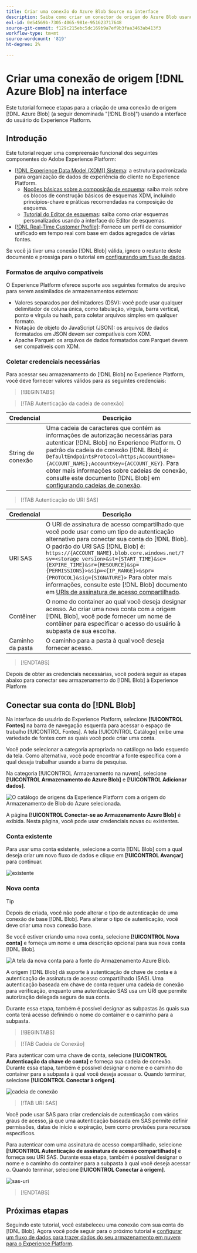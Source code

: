 ```yaml
---
title: Criar uma conexão do Azure Blob Source na interface
description: Saiba como criar um conector de origem do Azure Blob usando a interface do usuário do Experience Platform.
exl-id: 0e54569b-7305-4065-981e-951623717648
source-git-commit: f129c215ebc5dc169b9a7ef9b3faa3463ab413f3
workflow-type: tm+mt
source-wordcount: '819'
ht-degree: 2%

---
```


# Criar uma conexão de origem [!DNL Azure Blob] na interface

Este tutorial fornece etapas para a criação de uma conexão de origem [!DNL Azure Blob] (a seguir denominada &quot;[!DNL Blob]&quot;) usando a interface do usuário do Experience Platform.

## Introdução

Este tutorial requer uma compreensão funcional dos seguintes componentes do Adobe Experience Platform:

* [[!DNL Experience Data Model (XDM)] Sistema](../../../../../xdm/home.md): a estrutura padronizada para organização de dados de experiência do cliente no Experience Platform.
   * [Noções básicas sobre a composição de esquema](../../../../../xdm/schema/composition.md): saiba mais sobre os blocos de construção básicos de esquemas XDM, incluindo princípios-chave e práticas recomendadas na composição de esquema.
   * [Tutorial do Editor de esquemas](../../../../../xdm/tutorials/create-schema-ui.md): saiba como criar esquemas personalizados usando a interface do Editor de esquemas.
* [[!DNL Real-Time Customer Profile]](../../../../../profile/home.md): Fornece um perfil de consumidor unificado em tempo real com base em dados agregados de várias fontes.

Se você já tiver uma conexão [!DNL Blob] válida, ignore o restante deste documento e prossiga para o tutorial em [configurando um fluxo de dados](../../dataflow/batch/cloud-storage.md).

### Formatos de arquivo compatíveis

O Experience Platform oferece suporte aos seguintes formatos de arquivo para serem assimilados de armazenamentos externos:

* Valores separados por delimitadores (DSV): você pode usar qualquer delimitador de coluna única, como tabulação, vírgula, barra vertical, ponto e vírgula ou hash, para coletar arquivos simples em qualquer formato.
* Notação de objeto do JavaScript (JSON): os arquivos de dados formatados em JSON devem ser compatíveis com XDM.
* Apache Parquet: os arquivos de dados formatados com Parquet devem ser compatíveis com XDM.

### Coletar credenciais necessárias

Para acessar seu armazenamento do [!DNL Blob] no Experience Platform, você deve fornecer valores válidos para as seguintes credenciais:

>[!BEGINTABS]

>[!TAB Autenticação da cadeia de conexão]

| Credencial | Descrição |
| --- | --- |
| String de conexão | Uma cadeia de caracteres que contém as informações de autorização necessárias para autenticar [!DNL Blob] no Experience Platform. O padrão da cadeia de conexão [!DNL Blob] é: `DefaultEndpointsProtocol=https;AccountName={ACCOUNT_NAME};AccountKey={ACCOUNT_KEY}`. Para obter mais informações sobre cadeias de conexão, consulte este documento [!DNL Blob] em [configurando cadeias de conexão](https://docs.microsoft.com/en-us/azure/storage/common/storage-configure-connection-string). |

>[!TAB Autenticação do URI SAS]

| Credencial | Descrição |
| --- | --- |
| URI SAS | O URI de assinatura de acesso compartilhado que você pode usar como um tipo de autenticação alternativo para conectar sua conta do [!DNL Blob]. O padrão do URI SAS [!DNL Blob] é: `https://{ACCOUNT_NAME}.blob.core.windows.net/?sv=<storage version>&st={START_TIME}&se={EXPIRE_TIME}&sr={RESOURCE}&sp={PERMISSIONS}>&sip=<{IP_RANGE}>&spr={PROTOCOL}&sig={SIGNATURE}>` Para obter mais informações, consulte este [!DNL Blob] documento em [URIs de assinatura de acesso compartilhado](https://docs.microsoft.com/en-us/azure/data-factory/connector-azure-blob-storage#shared-access-signature-authentication). |
| Contêiner | O nome do container ao qual você deseja designar acesso. Ao criar uma nova conta com a origem [!DNL Blob], você pode fornecer um nome de contêiner para especificar o acesso do usuário à subpasta de sua escolha. |
| Caminho da pasta | O caminho para a pasta à qual você deseja fornecer acesso. |

>[!ENDTABS]

Depois de obter as credenciais necessárias, você poderá seguir as etapas abaixo para conectar seu armazenamento do [!DNL Blob] à Experience Platform

## Conectar sua conta do [!DNL Blob]

Na interface do usuário do Experience Platform, selecione **[!UICONTROL Fontes]** na barra de navegação esquerda para acessar o espaço de trabalho [!UICONTROL Fontes]. A tela [!UICONTROL Catálogo] exibe uma variedade de fontes com as quais você pode criar uma conta.

Você pode selecionar a categoria apropriada no catálogo no lado esquerdo da tela. Como alternativa, você pode encontrar a fonte específica com a qual deseja trabalhar usando a barra de pesquisa.

Na categoria [!UICONTROL Armazenamento na nuvem], selecione **[!UICONTROL Armazenamento do Azure Blob]** e **[!UICONTROL Adicionar dados]**.

![O catálogo de origens da Experience Platform com a origem do Armazenamento de Blob do Azure selecionada.](../../../../images/tutorials/create/blob/catalog.png)

A página **[!UICONTROL Conectar-se ao Armazenamento Azure Blob]** é exibida. Nesta página, você pode usar credenciais novas ou existentes.

### Conta existente

Para usar uma conta existente, selecione a conta [!DNL Blob] com a qual deseja criar um novo fluxo de dados e clique em **[!UICONTROL Avançar]** para continuar.

![existente](../../../../images/tutorials/create/blob/existing.png)

### Nova conta

>[!TIP]
>
>Depois de criada, você não pode alterar o tipo de autenticação de uma conexão de base [!DNL Blob]. Para alterar o tipo de autenticação, você deve criar uma nova conexão base.

Se você estiver criando uma nova conta, selecione **[!UICONTROL Nova conta]** e forneça um nome e uma descrição opcional para sua nova conta [!DNL Blob].

![A tela da nova conta para a fonte do Armazenamento Azure Blob.](../../../../images/tutorials/create/blob/new.png)

A origem [!DNL Blob] dá suporte à autenticação de chave de conta e à autenticação de assinatura de acesso compartilhado (SAS). Uma autenticação baseada em chave de conta requer uma cadeia de conexão para verificação, enquanto uma autenticação SAS usa um URI que permite autorização delegada segura de sua conta.

Durante essa etapa, também é possível designar as subpastas às quais sua conta terá acesso definindo o nome do container e o caminho para a subpasta.

>[!BEGINTABS]

>[!TAB Cadeia de Conexão]

Para autenticar com uma chave de conta, selecione **[!UICONTROL Autenticação da chave de conta]** e forneça sua cadeia de conexão. Durante essa etapa, também é possível designar o nome e o caminho do container para a subpasta à qual você deseja acessar o. Quando terminar, selecione **[!UICONTROL Conectar à origem]**.

![cadeia de conexão](../../../../images/tutorials/create/blob/connectionstring.png)

>[!TAB URI SAS]

Você pode usar SAS para criar credenciais de autenticação com vários graus de acesso, já que uma autenticação baseada em SAS permite definir permissões, datas de início e expiração, bem como provisões para recursos específicos.

Para autenticar com uma assinatura de acesso compartilhado, selecione **[!UICONTROL Autenticação de assinatura de acesso compartilhado]** e forneça seu URI SAS. Durante essa etapa, também é possível designar o nome e o caminho do container para a subpasta à qual você deseja acessar o. Quando terminar, selecione **[!UICONTROL Conectar à origem]**.

![sas-uri](../../../../images/tutorials/create/blob/sas-uri.png)

>[!ENDTABS]

## Próximas etapas

Seguindo este tutorial, você estabeleceu uma conexão com sua conta do [!DNL Blob]. Agora você pode seguir para o próximo tutorial e [configurar um fluxo de dados para trazer dados do seu armazenamento em nuvem para o Experience Platform](../../dataflow/batch/cloud-storage.md).
